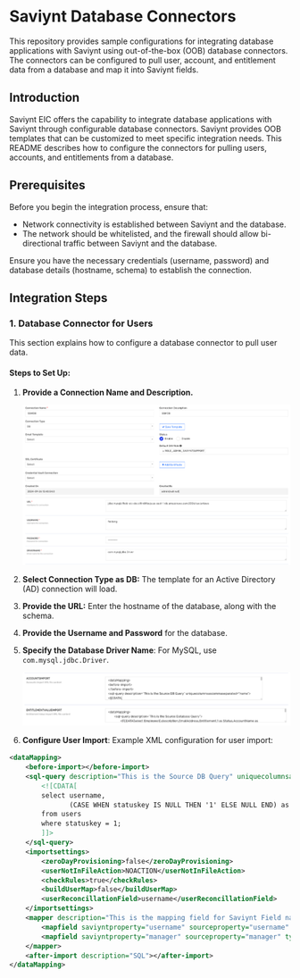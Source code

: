 # Saviynt Database Connectors

This repository provides sample configurations for integrating database applications with Saviynt using out-of-the-box (OOB) database connectors. The connectors can be configured to pull user, account, and entitlement data from a database and map it into Saviynt fields.

## Introduction

Saviynt EIC offers the capability to integrate database applications with Saviynt through configurable database connectors. Saviynt provides OOB templates that can be customized to meet specific integration needs. This README describes how to configure the connectors for pulling users, accounts, and entitlements from a database.

## Prerequisites

Before you begin the integration process, ensure that:

- Network connectivity is established between Saviynt and the database.
- The network should be whitelisted, and the firewall should allow bi-directional traffic between Saviynt and the database.
  
Ensure you have the necessary credentials (username, password) and database details (hostname, schema) to establish the connection.

## Integration Steps

### 1. Database Connector for Users

This section explains how to configure a database connector to pull user data.

#### Steps to Set Up:

1. **Provide a Connection Name and Description.**

	![Workflow Diagram](./images/visual.png)

2. **Select Connection Type as DB:** The template for an Active Directory (AD) connection will load.
3. **Provide the URL:** Enter the hostname of the database, along with the schema.
4. **Provide the Username and Password** for the database.
5. **Specify the Database Driver Name**: For MySQL, use `com.mysql.jdbc.Driver`.

	![Workflow Diagram](./images/visual1.png)

6. **Configure User Import**: Example XML configuration for user import:

```xml
<dataMapping>
    <before-import></before-import>
    <sql-query description="This is the Source DB Query" uniquecolumnsascommaseparated="username">
        <![CDATA[
        select username, 
               (CASE WHEN statuskey IS NULL THEN '1' ELSE NULL END) as manager 
        from users 
        where statuskey = 1;
        ]]>
    </sql-query>
    <importsettings>
        <zeroDayProvisioning>false</zeroDayProvisioning>
        <userNotInFileAction>NOACTION</userNotInFileAction>
        <checkRules>true</checkRules>
        <buildUserMap>false</buildUserMap>
        <userReconcillationField>username</userReconcillationField>
    </importsettings>
    <mapper description="This is the mapping field for Saviynt Field name" dateformat="date">
        <mapfield saviyntproperty="username" sourceproperty="username" type="character"></mapfield>
        <mapfield saviyntproperty="manager" sourceproperty="manager" type="character"></mapfield>
    </mapper>
    <after-import description="SQL"></after-import>
</dataMapping>
